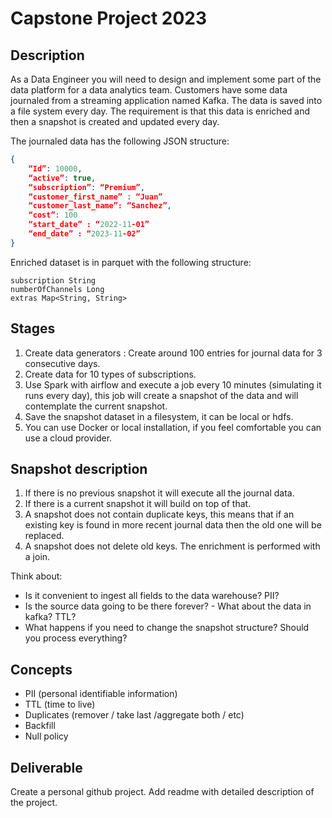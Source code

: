 # Capstone Project 2023

## Description

As a Data Engineer you will need to design and implement some part of the data platform for a data analytics team. Customers have some data journaled from a streaming application named Kafka. The data is saved into a file system every day. The requirement is that this data is enriched and then a snapshot is created and updated every day. 

The journaled data has the following JSON structure:

```json
{
    “Id”: 10000,
    “active”: true,
    “subscription”: “Premium”, 
    “customer_first_name” : “Juan”
    “customer_last_name”: “Sanchez”,
    “cost”: 100
    “start_date” : “2022-11-01”	
    “end_date” : “2023-11-02”	
}

```

Enriched dataset is in parquet with the following structure:

```
subscription String
numberOfChannels Long
extras Map<String, String>
```

## Stages

1. Create data generators : Create around 100 entries for journal data for 3 consecutive days. 
2. Create data for 10 types of subscriptions. 
3. Use Spark with airflow and execute a job every 10 minutes (simulating it runs every day), this job will create a snapshot of the data and will contemplate the current snapshot.
4. Save the snapshot dataset in a filesystem, it can be local or hdfs. 
5. You can use Docker or local installation, if you feel comfortable you can use a cloud provider.


## Snapshot description

1. If there is no previous snapshot it will execute all the journal data.
2. If there is a current snapshot it will build on top of that. 
3. A snapshot does not contain duplicate keys, this means that if an existing key is found in more recent journal data then the old one will be replaced.
4. A snapshot does not delete old keys.
The enrichment is performed with a join.

Think about:
- Is it convenient to ingest all fields to the data warehouse? PII?
- Is the source data going to be there forever? - What about the data in kafka? TTL?
- What happens if you need to change the snapshot structure? Should you process everything?

## Concepts

- PII (personal identifiable information)
- TTL (time to live)
- Duplicates (remover / take last /aggregate both / etc) 
- Backfill
- Null policy

## Deliverable

Create a personal github project. Add readme with detailed description of the project. 
